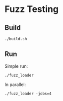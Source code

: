 # Fuzz Testing

## Build

```
./build.sh
```

## Run

Simple run:

```
./fuzz_loader
```

In parallel:

```
./fuzz_loader -jobs=4
```
